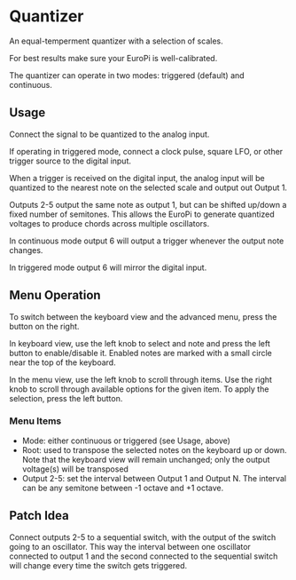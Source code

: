 # Quantizer

An equal-temperment quantizer with a selection of scales.

For best results make sure your EuroPi is well-calibrated.

The quantizer can operate in two modes: triggered (default)
and continuous.


## Usage

Connect the signal to be quantized to the analog input.

If operating in triggered mode, connect a clock pulse, 
square LFO, or other trigger source to the digital input.

When a trigger is received on the digital input, the analog input
will be quantized to the nearest note on the selected scale and
output out Output 1.

Outputs 2-5 output the same note as output 1, but can be shifted
up/down a fixed number of semitones.  This allows the EuroPi to
generate quantized voltages to produce chords across multiple
oscillators.

In continuous mode output 6 will output a trigger whenever the
output note changes.

In triggered mode output 6 will mirror the digital input.


## Menu Operation

To switch between the keyboard view and the advanced menu, press
the button on the right.

In keyboard view, use the left knob to select and note and press
the left button to enable/disable it.  Enabled notes are marked
with a small circle near the top of the keyboard.

In the menu view, use the left knob to scroll through items.  Use
the right knob to scroll through available options for the given
item.  To apply the selection, press the left button.

### Menu Items

- Mode: either continuous or triggered (see Usage, above)
- Root: used to transpose the selected notes on the keyboard up
  or down.  Note that the keyboard view will remain unchanged;
  only the output voltage(s) will be transposed
- Output 2-5: set the interval between Output 1 and Output N.
  The interval can be any semitone between -1 octave and +1
  octave.

## Patch Idea

Connect outputs 2-5 to a sequential switch, with the output of
the switch going to an oscillator.  This way the interval
between one oscillator connected to output 1 and the second
connected to the sequential switch will change every time the
switch gets triggered.
